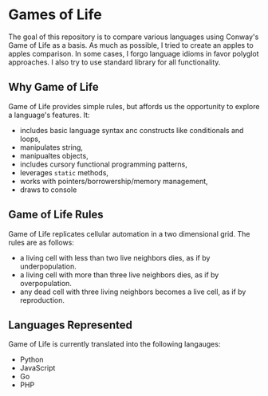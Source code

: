 # Games of Life
The goal of this repository is to compare various languages using Conway's Game of Life as a basis.
As much as possible, I tried to create an apples to apples comparison. In some cases, I forgo
language idioms in favor polyglot approaches. I also try to use standard library for all functionality.

## Why Game of Life
Game of Life provides simple rules, but affords us the opportunity to explore a language's features.
It:
- includes basic language syntax anc constructs like conditionals and loops,
- manipulates string,
- manipualtes objects,
- includes cursory functional programming patterns,
- leverages `static` methods,
- works with pointers/borrowership/memory management,
- draws to console

## Game of Life Rules
Game of Life replicates cellular automation in a two dimensional grid. The rules are as follows:
- a living cell with less than two live neighbors dies, as if by underpopulation.
- a living cell with more than three live neighbors dies, as if by overpopulation.
- any dead cell with three living neighbors becomes a live cell, as if by reproduction.

## Languages Represented
Game of Life is currently translated into the following langauges:
- Python
- JavaScript
- Go
- PHP
